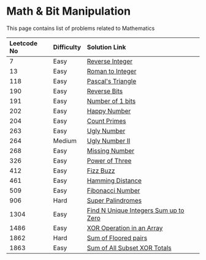 # Math & Bit Manipulation

This page contains list of problems related to Mathematics

| Leetcode No | Difficulty | Solution Link |
| :--- | :--- | :--- |
| 7 | Easy | [Reverse Integer](leetcode-easy/leetcode-7-reverse-integer.md) |
| 13 | Easy | [Roman to Integer](leetcode-easy/leetcode-13-roman-to-integer.md) |
| 118 | Easy | [Pascal's Triangle](leetcode-easy/leetcode-118-pascals-triangle.md) |
| 190 | Easy | [Reverse Bits](leetcode-easy/leetcode-190-reverse-bits.md) |
| 191 | Easy | [Number of 1 bits](leetcode-easy/leetcode-191-number-of-1-bits.md) |
| 202 | Easy | [Happy Number](leetcode-easy/leetcode-202-happy-number.md) |
| 204 | Easy | [Count Primes](leetcode-easy/leetcode-204-count-primes.md) |
| 263 | Easy | [Ugly Number](leetcode-easy/leetcode-204-count-primes.md) |
| 264 | Medium | [Ugly Number II](leetcode-medium/leetcode-264-ugly-number-ii.md) |
| 268 | Easy | [Missing Number](leetcode-easy/leetcode-268-missing-number.md) |
| 326 | Easy | [Power of Three](leetcode-easy/leetcode-326-power-of-three.md) |
| 412 | Easy | [Fizz Buzz](leetcode-easy/leetcode-412-fizz-buzz.md) |
| 461 | Easy | [Hamming Distance](leetcode-easy/leetcode-461-hamming-distance.md) |
| 509 | Easy | [Fibonacci Number](leetcode-easy/leetcode-509-fibonacci-number.md) |
| 906 | Hard | [Super Palindromes](leetcode-hard/leetcode-906-super-palindromes.md) |
| 1304 | Easy | [Find N Unique Integers Sum up to Zero](leetcode-easy/leetcode-1304-find-n-unique-integers-sum-up-to-zero.md) |
| 1486 | Easy | [XOR Operation in an Array](leetcode-easy/leetcode-1486-xor-operation-in-an-array.md) |
| 1862 | Hard | [Sum of Floored pairs](leetcode-hard/leetcode-1862-sum-of-floored-pairs.md) |
| 1863 | Easy | [Sum of All Subset XOR Totals](leetcode-easy/leetcode-1863-sum-of-all-subset-xor-totals.md) |






